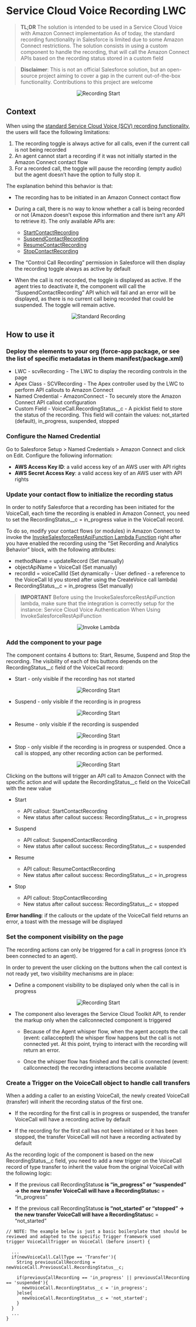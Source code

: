 # Service Cloud Voice Recording LWC

> **TL;DR** The solution is intended to be used in a Service Cloud Voice with Amazon Connect implementation
> As of today, the standard recording functionality in Salesforce is limited due to some Amazon Connect restrictions. The solution consists in using a custom component to handle the recording, that will call the Amazon Connect APIs based on the recording status stored in a custom field

> **Disclaimer**: This is not an official Salesforce solution, but an open-source project aiming to cover a gap in the current out-of-the-box functionality. Contributions to this project are welcome

<div align="center">
    <img align="center" alt="Recording Start" src="./assets/recording_suspend.png" />
</div>

## Context

When using the [standard Service Cloud Voice (SCV) recording functionality](https://help.salesforce.com/s/articleView?language=en_US&id=sf.voice_agents_record_calls.htm&type=5), the users will face the following limitations:

1.  The recording toggle is always active for all calls, even if the current call is not being recorded
2.  An agent cannot start a recording if it was not initially started in the Amazon Connect contact flow
3.  For a recorded call, the toggle will pause the recording (empty audio) but the agent doesn’t have the option to fully stop it.

The explanation behind this behavior is that:

- The recording has to be initiated in an Amazon Connect contact flow
- During a call, there is no way to know whether a call is being recorded or not (Amazon doesn’t expose this information and there isn’t any API to retrieve it). The only available APIs are:

  - [StartContactRecording](https://docs.aws.amazon.com/connect/latest/APIReference/API_StartContactRecording.html 'https://docs.aws.amazon.com/connect/latest/APIReference/API_StartContactRecording.html')
  - [SuspendContactRecording](https://docs.aws.amazon.com/connect/latest/APIReference/API_SuspendContactRecording.html 'https://docs.aws.amazon.com/connect/latest/APIReference/API_SuspendContactRecording.html')
  - [ResumeContactRecording](https://docs.aws.amazon.com/connect/latest/APIReference/API_ResumeContactRecording.html 'https://docs.aws.amazon.com/connect/latest/APIReference/API_ResumeContactRecording.html')
  - [StopContactRecording](https://docs.aws.amazon.com/connect/latest/APIReference/API_StopContactRecording.html 'https://docs.aws.amazon.com/connect/latest/APIReference/API_StopContactRecording.html')

- The “Control Call Recording” permission in Salesforce will then display the recording toggle always as active by default
- When the call is not recorded, the toggle is displayed as active. If the agent tries to deactivate it, the component will call the “SuspendContactRecording” API which will fail and an error will be displayed, as there is no current call being recorded that could be suspended. The toggle will remain active.

<div align="center">
    <img align="center" alt="Standard Recording" src="./assets/standard_recording.png" />
</div>

## How to use it

### Deploy the elements to your org (force-app package, or see the list of specific metadatas in them manifest/package.xml)

- LWC - scvRecording - The LWC to display the recording controls in the page
- Apex Class - SCVRecording - The Apex controller used by the LWC to perform API callouts to Amazon Connect
- Named Credential - AmazonConnect - To securely store the Amazon Connect API callout configuration
- Custom Field - VoiceCall.RecordingStatus\_\_c - A picklist field to store the status of the recording. This field will contain the values: not_started (default), in_progress, suspended, stopped

### Configure the Named Credential

Go to Salesforce Setup > Named Credentials > Amazon Connect and click on Edit. Configure the following information:

- **AWS Access Key ID**: a valid access key of an AWS user with API rights
- **AWS Secret Access Key**: a valid access key of an AWS user with API rights

### Update your contact flow to initialize the recording status

In order to notify Salesforce that a recording has been initiated for the VoiceCall, each time the recording is enabled in Amazon Connect, you need to set the RecordingStatus\_\_c = in_progress value in the VoiceCall record.

To do so, modify your contact flows (or modules) in Amazon Connect to invoke the [InvokeSalesforceRestApiFunction Lambda Function](https://developer.salesforce.com/docs/atlas.en-us.voice_developer_guide.meta/voice_developer_guide/voice_lambda_invokesalesforcerestapi.htm) right after you have enabled the recording using the "Set Recording and Analytics Behavior" block, with the following attributes:

- methodName = updateRecord (Set manually)
- objectApiName = VoiceCall (Set manually)
- recordId = voiceCallId (Set dynamically - User defined - a reference to the VoiceCall Id you stored after using the CreateVoice call lambda)
- RecordingStatus\_\_c = in_progress (Set manually)

> **IMPORTANT** Before using the InvokeSalesforceRestApiFunction lambda, make sure that the integration is correctly setup for the instance: Service Cloud Voice Authentication When Using InvokeSalesforceRestApiFunction

<div align="center">
    <img align="center" alt="Invoke Lambda" src="./assets/lambda_recording.png" />
</div>

### Add the component to your page

The component contains 4 buttons to: Start, Resume, Suspend and Stop the recording. The visibility of each of this buttons depends on the RecordingStatus\_\_c field of the VoiceCall record:

- Start - only visible if the recording has not started
<div align="center">
    <img align="center" alt="Recording Start" src="./assets/recording_start.png" />
</div>

- Suspend - only visible if the recording is in progress
<div align="center">
    <img align="center" alt="Recording Start" src="./assets/recording_suspend.png" />
</div>

- Resume - only visible if the recording is suspended
<div align="center">
    <img align="center" alt="Recording Start" src="./assets/recording_resume.png" />
</div>

- Stop - only visible if the recording is in progress or suspended. Once a call is stopped, any other recording action can be performed.
<div align="center">
    <img align="center" alt="Recording Start" src="./assets/recording_stop.png" />
</div>

Clicking on the buttons will trigger an API call to Amazon Connect with the specific action and will update the RecordingStatus\_\_c field on the VoiceCall with the new value

- Start

  - API callout: StartContactRecording
  - New status after callout success: RecordingStatus\_\_c = in_progress

- Suspend

  - API callout: SuspendContactRecording
  - New status after callout success: RecordingStatus\_\_c = suspended

- Resume

  - API callout: ResumeContactRecording
  - New status after callout success: RecordingStatus\_\_c = in_progress

- Stop
  - API callout: StopContactRecording
  - New status after callout success: RecordingStatus\_\_c = stopped

**Error handling**: if the callouts or the update of the VoiceCall field returns an error, a toast with the message will be displayed

### Set the component visibility on the page

The recording actions can only be triggered for a call in progress (once it’s been connected to an agent).

In order to prevent the user clicking on the buttons when the call context is not ready yet, two visibility mechanisms are in place:

- Define a component visibility to be displayed only when the call is in progress

<div align="center">
    <img align="center" alt="Recording Start" src="./assets/component_visibility.png" />
</div>

- The component also leverages the Service Cloud Toolkit API, to render the markup only when the callconnected component is triggered

  - Because of the Agent whisper flow, when the agent accepts the call (event: callaccepted) the whisper flow happens but the call is not connected yet. At this point, trying to interact with the recording will return an error.

  - Once the whisper flow has finished and the call is connected (event: callconnected) the recording interactions become available

### Create a Trigger on the VoiceCall object to handle call transfers

When a adding a caller to an existing VoiceCall, the newly created VoiceCall (transfer) will inherit the recording status of the first one.

- If the recording for the first call is in progress or suspended, the transfer VoiceCall will have a recording active by default

- If the recording for the first call has not been initiated or it has been stopped, the transfer VoiceCall will not have a recording activated by default

As the recording logic of the component is based on the new RecordingStatus\_\_c field, you need to add a new trigger on the VoiceCall record of type transfer to inherit the value from the original VoiceCall with the following logic:

- If the previous call RecordingStatus**c is “in_progress” or “suspended” → the new transfer VoiceCall will have a RecordingStatus**c = “in_progress”

- If the previous call RecordingStatus**c is “not_started” or “stopped” → the new transfer VoiceCall will have a RecordingStatus**c = “not_started”

```
// NOTE: The example below is just a basic boilerplate that should be reviewed and adapted to the specific Trigger framework used
trigger VoiceCallTrigger on VoiceCall (before insert) {

  ...
  if(newVoiceCall.CallType == 'Transfer'){
    String previousCallRecording = newVoiceCall.PreviousCall.RecordingStatus__c;

    if(previousCallRecording == 'in_progress' || previousCallRecording == 'suspended'){
      newVoiceCall.RecordingStatus__c = 'in_progress';
    }else{
      newVoiceCall.RecordingStatus__c = 'not_started';
    }
  }
  ...
}
```
